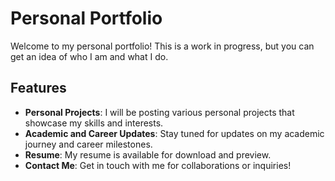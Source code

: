 # Personal Portfolio

Welcome to my personal portfolio! This is a work in progress, but you can get an idea of who I am and what I do.

## Features

- **Personal Projects**: I will be posting various personal projects that showcase my skills and interests.
- **Academic and Career Updates**: Stay tuned for updates on my academic journey and career milestones.
- **Resume**: My resume is available for download and preview.
- **Contact Me**: Get in touch with me for collaborations or inquiries!
